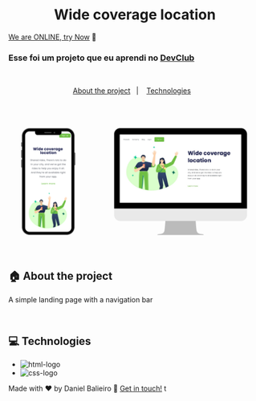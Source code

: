 <h1 align="center">
  Wide coverage location
</h1>

[We are ONLINE, try Now](https://use-origin.netlify.app/) :tada:<br>

<h3 align="left">
  Esse foi um projeto que eu aprendi no <a href="https://rodolfomori.com.br/devclub/">DevClub</a>
</h3>

<br>

<p align="center">
  <a href="#house-about-the-project">About the project</a>&nbsp;&nbsp;&nbsp;|&nbsp;&nbsp;&nbsp;
  <a href="#computer-technologies">Technologies</a>&nbsp;&nbsp;&nbsp;
</p>

<br>

<img alt="Layout" src="./assets/responsive.png">
<br>

## :house: About the project

A simple landing page with a navigation bar
<br>

<br>

## :computer: Technologies

- <img src="https://img.shields.io/badge/HTML5-E34F26?style=for-the-badge&logo=html5&logoColor=white" alt="html-logo">
- <img src="https://img.shields.io/badge/CSS3-1572B6?style=for-the-badge&logo=css3&logoColor=white" alt="css-logo">

Made with ♥ by Daniel Balieiro :wave: [Get in touch!](https://www.linkedin.com/in/daniel-balieiro-392207228/)
t
